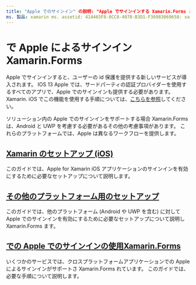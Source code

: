 ```yaml
---
title: "Apple でのサインイン" の説明: "Apple でサインインする Xamarin.Forms と、ユーザーの id 保護が提供され、のクロスプラットフォームモバイルシナリオ用に実装でき Xamarin.Forms ます。"
ms. 製品: xamarin ms. assetid: 414465F8-0CC8-4078-B3D1-F36983069658: xamarin-forms author: davidortinau ms. author: da/tin ms. date: 09/10/2019 no loc: [ Xamarin.Forms , Xamarin.Essentials ]
---
```


# <a name="sign-in-with-apple-in-xamarinforms"></a>で Apple によるサインインXamarin.Forms

Apple でサインインすると、ユーザーの id 保護を提供する新しいサービスが導入されます。 IOS 13 Apple では、サードパーティの認証プロバイダーを使用するすべてのアプリで、Apple でのサインインも提供する必要があります。 Xamarin. iOS でこの機能を使用する手順については、[こちらを参照](~/ios/platform/ios13/sign-in.md)してください。

ソリューション内の Apple でのサインインをサポートする場合 Xamarin.Forms は、Android と UWP を考慮する必要があるその他の考慮事項があります。 これらのプラットフォームでは、Apple は異なるワークフローを提供します。

## <a name="setup-for-xamarinios"></a>[Xamarin のセットアップ (iOS)](~/ios/platform/ios13/sign-in.md)

このガイドでは、Apple for Xamarin iOS アプリケーションのサインインを有効にするために必要なセットアップについて説明します。

## <a name="setup-for-other-platforms"></a>[その他のプラットフォーム用のセットアップ](setup.md)

このガイドでは、他のプラットフォーム (Android や UWP を含む) に対して Apple でのサインインを有効にするために必要なセットアップについて説明し Xamarin.Forms ます。

## <a name="use-sign-in-with-apple-in-xamarinformsandroid-ios-sign-inmd"></a>[での Apple でのサインインの使用Xamarin.Forms](android-ios-sign-in.md)

いくつかのサービスでは、クロスプラットフォームアプリケーションでの Apple によるサインインがサポートさ Xamarin.Forms れています。 このガイドでは、必要な手順について説明します。
